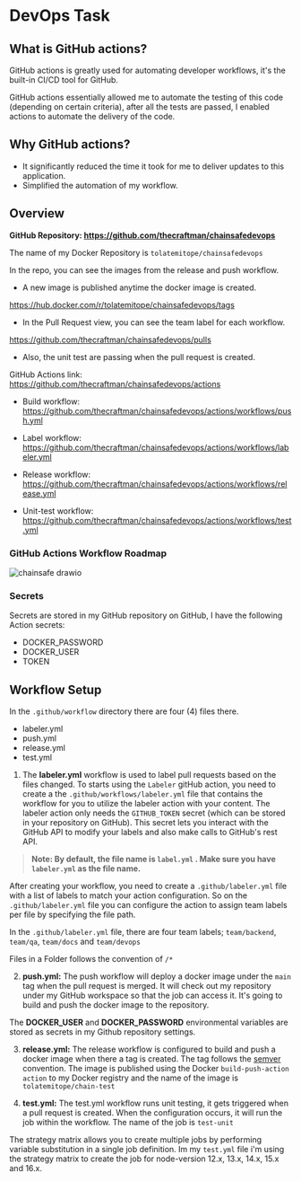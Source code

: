 # DevOps Task

## What is GitHub actions? 

GitHub actions is greatly used for automating developer workflows, it's the built-in CI/CD tool for GitHub. 

GitHub actions essentially allowed me to automate the testing of this code (depending on certain criteria), after all the tests are passed, I enabled actions to automate the delivery of the code. 

## Why GitHub actions? 

- It significantly reduced the time it took for me to deliver updates to this application. 
- Simplified the automation of my workflow. 

## Overview

**GitHub Repository: https://github.com/thecraftman/chainsafedevops**

The name of my Docker Repository is `tolatemitope/chainsafedevops` 

In the repo, you can see the images from the release and push workflow. 

- A new image is published anytime the docker image is created. 

https://hub.docker.com/r/tolatemitope/chainsafedevops/tags

- In the Pull Request view, you can see the team label for each workflow. 

https://github.com/thecraftman/chainsafedevops/pulls

- Also, the unit test are passing when the pull request is created. 

GitHub Actions link: https://github.com/thecraftman/chainsafedevops/actions

- Build workflow: https://github.com/thecraftman/chainsafedevops/actions/workflows/push.yml

- Label workflow: https://github.com/thecraftman/chainsafedevops/actions/workflows/labeler.yml

- Release workflow: https://github.com/thecraftman/chainsafedevops/actions/workflows/release.yml

- Unit-test workflow: https://github.com/thecraftman/chainsafedevops/actions/workflows/test.yml


### GitHub Actions Workflow Roadmap

![chainsafe drawio](https://user-images.githubusercontent.com/24816990/138957082-83aece7c-adb4-4db8-9919-14bda04b3aa5.png)

### Secrets 

Secrets are stored in my GitHub repository on GitHub, I have the following Action secrets: 

- DOCKER_PASSWORD
- DOCKER_USER
- TOKEN

## Workflow Setup 

In the `.github/workflow` directory there are four (4) files there. 

- labeler.yml
- push.yml
- release.yml
- test.yml

1. The **labeler.yml** workflow is used to label pull requests based on the files changed. To starts using the `Labeler` gitHub action, you need to create a the `.github/workflows/labeler.yml` file that contains the workflow for you to utilize the labeler action with your content. The labeler action only needs the `GITHUB_TOKEN` secret (which can be stored in your repository on GitHub). This secret lets you interact with the GitHub API to modify your labels and also make calls to GitHub's rest API. 

> **Note: By default, the file name is `label.yml` . Make sure you have `labeler.yml` as the file name.**

After creating your workflow, you need to create a `.github/labeler.yml` file with a list of labels to match your action configuration.  So on the `.github/labeler.yml` file you can configure the action to assign team labels per file by specifying the file path. 

In the `.github/labeler.yml` file, there are four team labels; `team/backend`, `team/qa`, `team/docs` and `team/devops`

Files in a Folder follows the convention of `/*`

2. **push.yml:** The push workflow will deploy a docker image under the `main` tag when the pull request is merged. It will check out my repository under my GitHub workspace so that the job can access it. It's going to build and push the docker image to the repository. 

The **DOCKER_USER** and **DOCKER_PASSWORD** environmental variables are stored as secrets in my Github repository settings. 

3. **release.yml:** The release workflow is configured to build and push a docker image when there a tag is created. The tag follows the [semver](https://semver.org) convention. The image is published using the Docker `build-push-action action` to my Docker registry and the name of the image is `tolatemitope/chain-test` 

4. **test.yml:** The test.yml workflow runs unit testing, it gets triggered when a pull request is created. When the configuration occurs, it will run the job within the workflow. The name of the job is `test-unit` 

The strategy matrix allows you to create multiple jobs by performing variable substitution in a single job definition. Im my `test.yml` file i'm using the strategy matrix to create the job for node-version 12.x, 13.x, 14.x, 15.x and 16.x. 


